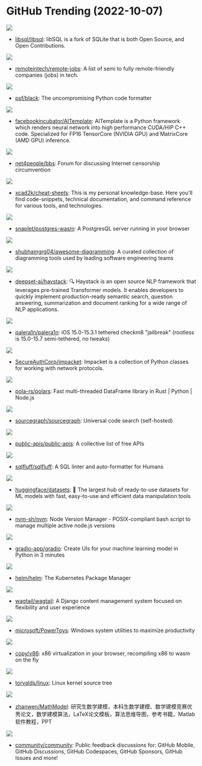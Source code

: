 # GitHub Trending (2022-10-07)

![](https://img.shields.io/badge/C-New%20311-green?style=flat-square&logo=appveyor)
- [libsql/libsql](https://github.com/libsql/libsql): libSQL is a fork of SQLite that is both Open Source, and Open Contributions.

![](https://img.shields.io/badge/JavaScript-New%20378-green?style=flat-square&logo=appveyor)
- [remoteintech/remote-jobs](https://github.com/remoteintech/remote-jobs): A list of semi to fully remote-friendly companies (jobs) in tech.

![](https://img.shields.io/badge/Python-New%2097-green?style=flat-square&logo=appveyor)
- [psf/black](https://github.com/psf/black): The uncompromising Python code formatter

![](https://img.shields.io/badge/Python-New%20175-green?style=flat-square&logo=appveyor)
- [facebookincubator/AITemplate](https://github.com/facebookincubator/AITemplate): AITemplate is a Python framework which renders neural network into high performance CUDA/HIP C++ code. Specialized for FP16 TensorCore (NVIDIA GPU) and MatrixCore (AMD GPU) inference.

![](https://img.shields.io/badge/Python-New%20133-green?style=flat-square&logo=appveyor)
- [net4people/bbs](https://github.com/net4people/bbs): Forum for discussing Internet censorship circumvention

![](https://img.shields.io/badge/none-New%20181-green?style=flat-square&logo=appveyor)
- [xcad2k/cheat-sheets](https://github.com/xcad2k/cheat-sheets): This is my personal knowledge-base. Here you'll find code-snippets, technical documentation, and command reference for various tools, and technologies.

![](https://img.shields.io/badge/Shell-New%20214-green?style=flat-square&logo=appveyor)
- [snaplet/postgres-wasm](https://github.com/snaplet/postgres-wasm): A PostgresQL server running in your browser

![](https://img.shields.io/badge/none-New%20333-green?style=flat-square&logo=appveyor)
- [shubhamgrg04/awesome-diagramming](https://github.com/shubhamgrg04/awesome-diagramming): A curated collection of diagramming tools used by leading software engineering teams

![](https://img.shields.io/badge/Python-New%20132-green?style=flat-square&logo=appveyor)
- [deepset-ai/haystack](https://github.com/deepset-ai/haystack): 🔍 Haystack is an open source NLP framework that leverages pre-trained Transformer models. It enables developers to quickly implement production-ready semantic search, question answering, summarization and document ranking for a wide range of NLP applications.

![](https://img.shields.io/badge/Shell-New%2070-green?style=flat-square&logo=appveyor)
- [palera1n/palera1n](https://github.com/palera1n/palera1n): iOS 15.0-15.3.1 tethered checkm8 "jailbreak" (rootless is 15.0-15.7 semi-tethered, no tweaks)

![](https://img.shields.io/badge/Python-New%2077-green?style=flat-square&logo=appveyor)
- [SecureAuthCorp/impacket](https://github.com/SecureAuthCorp/impacket): Impacket is a collection of Python classes for working with network protocols.

![](https://img.shields.io/badge/Rust-New%20110-green?style=flat-square&logo=appveyor)
- [pola-rs/polars](https://github.com/pola-rs/polars): Fast multi-threaded DataFrame library in Rust | Python | Node.js

![](https://img.shields.io/badge/Go-New%20123-green?style=flat-square&logo=appveyor)
- [sourcegraph/sourcegraph](https://github.com/sourcegraph/sourcegraph): Universal code search (self-hosted)

![](https://img.shields.io/badge/Python-New%20291-green?style=flat-square&logo=appveyor)
- [public-apis/public-apis](https://github.com/public-apis/public-apis): A collective list of free APIs

![](https://img.shields.io/badge/Python-New%20150-green?style=flat-square&logo=appveyor)
- [sqlfluff/sqlfluff](https://github.com/sqlfluff/sqlfluff): A SQL linter and auto-formatter for Humans

![](https://img.shields.io/badge/Python-New%20165-green?style=flat-square&logo=appveyor)
- [huggingface/datasets](https://github.com/huggingface/datasets): 🤗 The largest hub of ready-to-use datasets for ML models with fast, easy-to-use and efficient data manipulation tools

![](https://img.shields.io/badge/Shell-New%2052-green?style=flat-square&logo=appveyor)
- [nvm-sh/nvm](https://github.com/nvm-sh/nvm): Node Version Manager - POSIX-compliant bash script to manage multiple active node.js versions

![](https://img.shields.io/badge/Python-New%20124-green?style=flat-square&logo=appveyor)
- [gradio-app/gradio](https://github.com/gradio-app/gradio): Create UIs for your machine learning model in Python in 3 minutes

![](https://img.shields.io/badge/Go-New%2061-green?style=flat-square&logo=appveyor)
- [helm/helm](https://github.com/helm/helm): The Kubernetes Package Manager

![](https://img.shields.io/badge/Python-New%2077-green?style=flat-square&logo=appveyor)
- [wagtail/wagtail](https://github.com/wagtail/wagtail): A Django content management system focused on flexibility and user experience

![](https://img.shields.io/badge/C%23-New%20187-green?style=flat-square&logo=appveyor)
- [microsoft/PowerToys](https://github.com/microsoft/PowerToys): Windows system utilities to maximize productivity

![](https://img.shields.io/badge/JavaScript-New%20165-green?style=flat-square&logo=appveyor)
- [copy/v86](https://github.com/copy/v86): x86 virtualization in your browser, recompiling x86 to wasm on the fly

![](https://img.shields.io/badge/C-New%20169-green?style=flat-square&logo=appveyor)
- [torvalds/linux](https://github.com/torvalds/linux): Linux kernel source tree

![](https://img.shields.io/badge/TeX-New%2050-green?style=flat-square&logo=appveyor)
- [zhanwen/MathModel](https://github.com/zhanwen/MathModel): 研究生数学建模，本科生数学建模、数学建模竞赛优秀论文，数学建模算法，LaTeX论文模板，算法思维导图，参考书籍，Matlab软件教程，PPT

![](https://img.shields.io/badge/none-New%2059-green?style=flat-square&logo=appveyor)
- [community/community](https://github.com/community/community): Public feedback discussions for: GitHub Mobile, GitHub Discussions, GitHub Codespaces, GitHub Sponsors, GitHub Issues and more!

